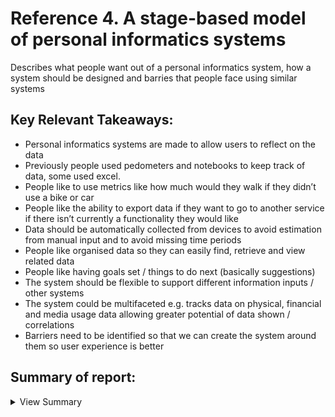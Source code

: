 # Reference 4. A stage-based model of personal informatics systems

Describes what people want out of a personal informatics system, how a system should be designed and barries that people face using similar systems

## Key Relevant Takeaways:
  - Personal informatics systems are made to allow users to reflect on the data
  - Previously people used pedometers and notebooks to keep track of data, some used excel.
  - People like to use metrics like how much would they walk if they didn’t use a bike or car
  - People like the ability to export data if they want to go to another service if there isn’t currently a functionality they would like
  - Data should be automatically collected from devices to avoid estimation from manual input and to avoid missing time periods 
  - People like organised data so they can easily find, retrieve and view related data
  - People like having goals set / things to do next (basically suggestions)
  - The system should be flexible to support different information inputs / other systems 
  - The system could be multifaceted e.g. tracks data on physical, financial and media usage data allowing greater potential of data shown / correlations
  - Barriers need to be identified so that we can create the system around them so user experience is better

## Summary of report:

<details><summary>View Summary</summary>

### HEADING 1
 
### HEADING 2 ...

  </details>